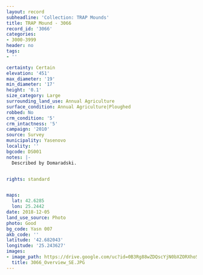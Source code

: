 ```yaml
---
layout: record
subheadline: 'Collection: TRAP Mounds'
title: TRAP Mound - 3066
record_id: '3066'
categories:
- 3000-3999
header: no
tags:
- ''

certainty: Certain
elevation: '451'
max_diameter: '19'
min_diameter: '17'
height: '0.1'
size_category: Large
surrounding_land_use: Annual Agriculture
surface_condition: Annual Agriculture|Ploughed
robbed: No
crm_condition: '5'
crm_intactness: '5'
campaign: '2010'
source: Survey
municipality: Yasenovo
locality: ''
bgcode: DS001
notes: |-
  Described by Domaradski.


rights: standard


maps:
  lat: 42.6285
  lon: 25.2442
date: 2018-12-05
land_use_source: Photo
photo: Good
bg_code: Yasn 007
akb_code: ''
latitude: '42.682043'
longitude: '25.243627'
images:
- image_path: https://drive.google.com/uc?id=0B3Rg88wZDQscYjN0bXZORXhoS0k
  title: 3066_Overview_SE.JPG
---
```

